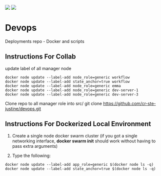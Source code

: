 ![](https://github.com/cr-ste-justine/devops/workflows/Build%20Ansible%20Playbooks%20Image/badge.svg)
![](https://github.com/cr-ste-justine/devops/workflows/Publish%20Ansible%20Playbooks%20Image/badge.svg)

# Devops
Deployments repo - Docker and scripts

## Instructions For Collab

update label of all manager node
```
docker node update --label-add node_role=generic workflow
docker node update --label-add state_anchor=true workflow
docker node update --label-add node_role=generic emma
docker node update --label-add node_role=generic dev-server-1
docker node update --label-add node_role=generic dev-server-3
```

Clone repo to all manager role
into src/
git clone https://github.com/cr-ste-justine/devops.git

## Instructions For Dockerized Local Environment

1. Create a single node docker swarm cluster (if you got a single networking interface, **docker swarm init** should work without having to pass extra arguments)

2. Type the following:

```
docker node update --label-add app_role=generic $(docker node ls -q)
docker node update --label-add state_anchor=true $(docker node ls -q)
```